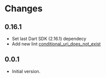 # Changes

## 0.16.1

- Set last Dart SDK (2.16.1) dependecy
- Add new lint [conditional_uri_does_not_exist](https://dart-lang.github.io/linter/lints/conditional_uri_does_not_exist.html)

## 0.0.1

- Initial version.
